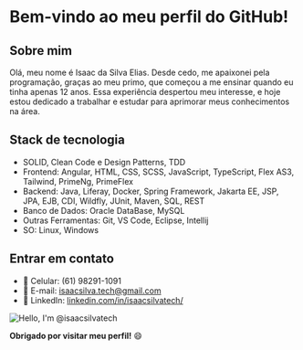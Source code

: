 # Bem-vindo ao meu perfil do GitHub!

## Sobre mim

Olá, meu nome é Isaac da Silva Elias. Desde cedo, me apaixonei pela programação, graças ao meu primo, que começou a me ensinar quando eu tinha apenas 12 anos. Essa experiência despertou meu interesse, e hoje estou dedicado a trabalhar e estudar para aprimorar meus conhecimentos na área.

## Stack de tecnologia

- SOLID, Clean Code e Design Patterns, TDD
- Frontend: Angular, HTML, CSS, SCSS, JavaScript, TypeScript, Flex AS3, Tailwind, PrimeNg, PrimeFlex
- Backend: Java, Liferay, Docker, Spring Framework, Jakarta EE, JSP, JPA, EJB, CDI, Wildfly, JUnit,
Maven, SQL, REST
- Banco de Dados: Oracle DataBase, MySQL
- Outras Ferramentas: Git, VS Code, Eclipse, Intellij
- SO: Linux, Windows

## Entrar em contato

- 📱 Celular: (61) 98291-1091
- 📧 E-mail: isaacsilva.tech@gmail.com
- 🔗 LinkedIn: [linkedin.com/in/isaacsilvatech/](https://www.linkedin.com/in/isaacsilvadev/)

![Hello, I'm @isaacsilvatech](https://media.giphy.com/media/qgQUggAC3Pfv687qPC/giphy.gif)

**Obrigado por visitar meu perfil!** 😄
